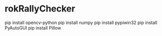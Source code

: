# rokRallyChecker


pip install opencv-python
pip install numpy
pip install pypiwin32
pip install PyAutoGUI
pip install Pillow
